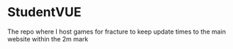 # StudentVUE
The repo where I host games for fracture to keep update times to the main website within the 2m mark
